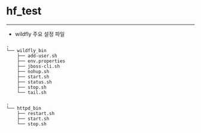 # hf\_test

* * *

- wildfly 주요 설정 파일

```
.
└── wildfly_bin
    ├── add-user.sh
    ├── env.properties
    ├── jboss-cli.sh
    ├── nohup.sh
    ├── start.sh
    ├── status.sh
    ├── stop.sh
    └── tail.sh

.
└── httpd_bin
    ├── restart.sh
    ├── start.sh
    └── stop.sh
```
